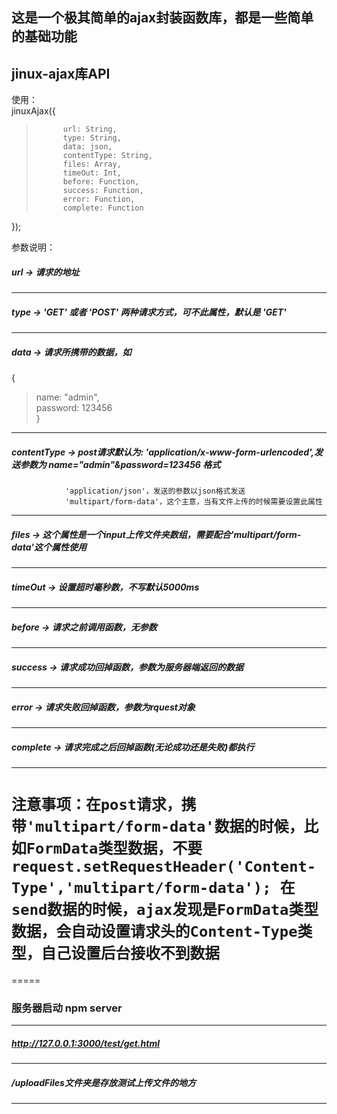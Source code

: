这是一个极其简单的ajax封装函数库，都是一些简单的基础功能
-----
jinux-ajax库API
-----
使用：<br/>
jinuxAjax({<br/>
>			url: String,
>			type: String,
>			data: json,
>			contentType: String,
>			files: Array,
>			timeOut: Int,
>			before: Function,
>			success: Function,
>			error: Function,
>			complete: Function
});<br/>

参数说明：<br/>

##### url -> 请求的地址
-----
##### type -> 'GET' 或者 'POST' 两种请求方式，可不此属性，默认是 'GET'
-----
##### data -> 请求所携带的数据，如
{<br/>
>	name: "admin",<br/>
>	password: 123456<br/>
}<br/>
-----
##### contentType -> post请求默认为: 'application/x-www-form-urlencoded',发送参数为 name="admin"&password=123456 格式
				'application/json'，发送的参数以json格式发送
				'multipart/form-data'，这个主意，当有文件上传的时候需要设置此属性	
-----
##### files -> 这个属性是一个input上传文件夹数组，需要配合'multipart/form-data'这个属性使用
-----
##### timeOut -> 设置超时毫秒数，不写默认5000ms
-----
##### before -> 请求之前调用函数，无参数
-----
##### success -> 请求成功回掉函数，参数为服务器端返回的数据
-----
##### error -> 请求失败回掉函数，参数为rquest对象
-----
##### complete -> 请求完成之后回掉函数(无论成功还是失败)都执行
-----
`注意事项：在post请求，携带'multipart/form-data'数据的时候，比如FormData类型数据，不要request.setRequestHeader('Content-Type','multipart/form-data');
		  在send数据的时候，ajax发现是FormData类型数据，会自动设置请求头的Content-Type类型，自己设置后台接收不到数据`
=====
=====
### 服务器启动 npm server <br/>
-----
##### http://127.0.0.1:3000/test/get.html 
-----
##### /uploadFiles文件夹是存放测试上传文件的地方
-----